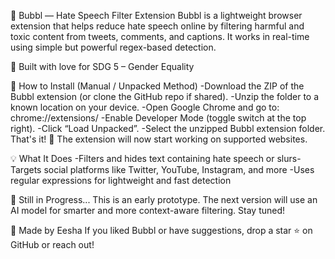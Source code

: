 💬 Bubbl — Hate Speech Filter Extension
Bubbl is a lightweight browser extension that helps reduce hate speech online by filtering harmful and toxic content from tweets, comments, and captions. It works in real-time using simple but powerful regex-based detection.

🎯 Built with love for SDG 5 – Gender Equality

🔧 How to Install (Manual / Unpacked Method)
-Download the ZIP of the Bubbl extension (or clone the GitHub repo if shared).
-Unzip the folder to a known location on your device.
-Open Google Chrome and go to: chrome://extensions/
-Enable Developer Mode (toggle switch at the top right).
-Click “Load Unpacked”.
-Select the unzipped Bubbl extension folder.
That's it! 🫧 The extension will now start working on supported websites.

💡 What It Does
-Filters and hides text containing hate speech or slurs-
Targets social platforms like Twitter, YouTube, Instagram, and more
-Uses regular expressions for lightweight and fast detection

🧪 Still in Progress...
This is an early prototype. The next version will use an AI model for smarter and more context-aware filtering. Stay tuned!

🙌 Made by Eesha
If you liked Bubbl or have suggestions, drop a star ⭐ on GitHub or reach out!

